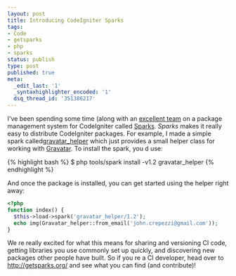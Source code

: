 ```yaml
---
layout: post
title: Introducing CodeIgniter Sparks
tags:
- Code
- getsparks
- php
- sparks
status: publish
type: post
published: true
meta:
  _edit_last: '1'
  _syntaxhighlighter_encoded: '1'
  dsq_thread_id: '351386217'
---
```

I've been spending some time (along with an <a href="http://getsparks.org/contact">excellent team</a> on a package management system for CodeIgniter called <a href="http://getsparks.org/">Sparks</a>. <em>Sparks</em> makes it really easy to distribute CodeIgniter packages. For example, I made a simple spark called<a href="http://getsparks.org/packages/gravatar_helper/versions/HEAD/show">gravatar_helper</a> which just provides a small helper class for working with <a href="http://en.gravatar.com/">Gravatar</a>. To install the spark, you d use:

{% highlight bash %}
$ php tools/spark install -v1.2 gravatar_helper
{% endhighlight %}

And once the package is installed, you can get started using the helper right away:

``` php
<?php
function index() {
  $this->load->spark('gravatar_helper/1.2');
  echo img(Gravatar_helper::from_email('john.crepezzi@gmail.com'));
}
```

We re really excited for what this means for sharing and versioning CI code, getting libraries you use commonly set up quickly, and discovering new packages other people have built. So if you re a CI developer, head over to <a href="http://getsparks.org/">http://getsparks.org/</a> and see what you can find (and contribute)!
